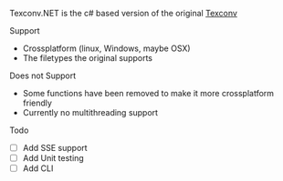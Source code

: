 Texconv.NET is the c# based version of the original [Texconv](https://github.com/microsoft/DirectXTex/tree/master/Texconv)

Support
 - Crossplatform (linux, Windows, maybe OSX)
 - The filetypes the original supports
 
Does not Support
 - Some functions have been removed to make it more crossplatform friendly
 - Currently no multithreading support

Todo
 - [ ] Add SSE support
 - [ ] Add Unit testing
 - [ ] Add CLI
